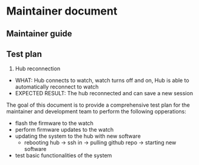 # Maintainer document

## Maintainer guide

## Test plan

1. Hub reconnection
  - WHAT: Hub connects to watch, watch turns off and on, Hub is able to automatically reconnect to watch
  - EXPECTED RESULT: The hub reconnected and can save a new session

The goal of this document is to provide a comprehensive test plan for the maintainer and development team to perform the following opperations:

- flash the firmware to the watch 
- perform firmware updates to the watch
- updating the system to the hub with new software
    - rebooting hub -> ssh in -> pulling github repo -> starting new software
- test basic functionalities of the system
